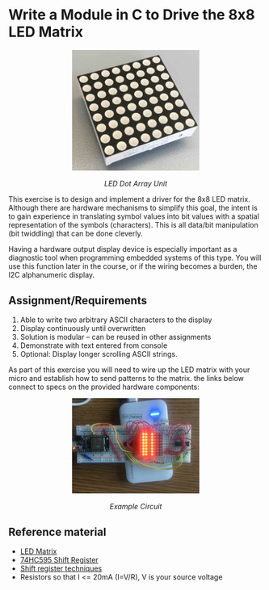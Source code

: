 # Write a Module in C to Drive the 8x8 LED Matrix

<p align="center">
<img src="/docs/images/Dotarray.jpg" width="50%">
</p>
<p align="center">
<i> LED Dot Array Unit</i>
</p>

This exercise is to design and implement a driver for the 8x8 LED
matrix. Although there are hardware mechanisms to simplify this goal,
the intent is to gain experience in translating symbol values into bit
values with a spatial representation of the symbols (characters). This
is all data/bit manipulation (bit twiddling) that can be done cleverly.

Having a hardware output display device is especially important as a
diagnostic tool when programming embedded systems of this type. You
will use this function later in the course, or if the wiring becomes a
burden, the I2C alphanumeric display.

## Assignment/Requirements

1. Able to write two arbitrary ASCII characters to the display
2. Display continuously until overwritten
3. Solution is modular – can be reused in other assignments
4. Demonstrate with text entered from console
5. Optional: Display longer scrolling ASCII strings.

As part of this exercise you will need to wire up the LED matrix with
your micro and establish how to send patterns to the matrix. the links
below connect to specs on the provided hardware components:

<p align="center">
<img src="/docs/images/dot-array.jpg" width="50%">
</p>
<p align="center">
<i> Example Circuit</i>
</p>


## Reference material
- [LED Matrix](https://cdn-shop.adafruit.com/datasheets/KWM-30881XVB.pdf)
- [74HC595 Shift Register](https://cdn-shop.adafruit.com/datasheets/sn74hc595.pdf)
- [Shift register techniques](https://www.arduino.cc/en/Tutorial/ShiftOut)
- Resistors so that I <= 20mA (I=V/R), V is your source voltage
